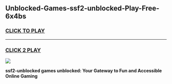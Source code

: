 
## Unblocked-Games-ssf2-unblocked-Play-Free-6x4bs
<h3>
<a href="https://premium76.site?title=ssf2-unblocked&ref=23A">CLICK TO PLAY</a></h3>
<hr>

<h3>
<a href="https://premium76.site?title=ssf2-unblocked&ref=23A">CLICK 2 PLAY</a>
  
</h3>

<a href="https://premium76.site?title=ssf2-unblocked&ref=23A"><img src="https://clearcache.store/games.png"></a>


**ssf2-unblocked games unblocked: Your Gateway to Fun and Accessible Online Gaming**
